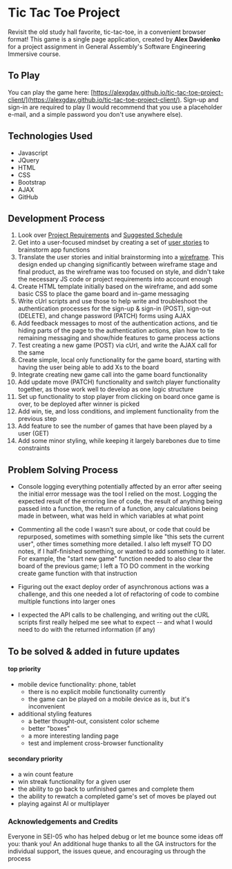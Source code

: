 # Tic Tac Toe Project

Revisit the old study hall favorite, tic-tac-toe, in a convenient browser format!
This game is a single page application, created by **Alex Davidenko** for a project assignment in General Assembly's Software Engineering Immersive course.

## To Play
You can play the game here: [https://alexgdav.github.io/tic-tac-toe-project-client/](https://alexgdav.github.io/tic-tac-toe-project-client/).
Sign-up and sign-in are required to play (I would recommend that you use a placeholder e-mail, and a simple password you don't use anywhere else).

## Technologies Used

 - Javascript
 - JQuery
 - HTML
 - CSS
 - Bootstrap
 - AJAX
 - GitHub

## Development Process

1.  Look over [Project Requirements](https://git.generalassemb.ly/ga-wdi-boston/game-project/blob/master/requirements.md)  and [Suggested Schedule](https://gist.git.generalassemb.ly/eron-salling/54bad2d68e07fcc5a2ffbec8dd2be4b5)
2. Get into a user-focused mindset by creating a set of [user stories](https://github.com/alexgdav/tic-tac-toe-project-client/blob/master/userstories.md) to brainstorm app functions
3. Translate the user stories and initial brainstorming into a [wireframe](https://raw.githubusercontent.com/alexgdav/tic-tac-toe-project-client/master/wireframe.jpg). This design ended up changing significantly between wireframe stage and final product, as the wireframe was too focused on style, and didn't take the necessary JS  code or project requirements into account enough
4. Create HTML template initially based on the wireframe, and add some basic CSS to place the game board and in-game messaging
5. Write cUrl scripts and use those to help write and troubleshoot the authentication processes for the sign-up & sign-in (POST), sign-out (DELETE), and change password (PATCH) forms using AJAX
6.  Add feedback messages to most of the authentication actions, and tie hiding parts of the page to the authentication actions, plan how to tie remaining messaging and show/hide features to game process actions
7. Test creating a new game (POST) via cUrl, and write the AJAX call for the same
8. Create simple, local only functionality for the game board, starting with having the user being able to add Xs to the board
9. Integrate creating new game call into the game board functionality
10. Add update move (PATCH) functionality and switch player functionality together, as those work well to develop as one logic structure
11. Set up functionality to stop player from clicking on board once game is over, to be deployed after winner is picked
12. Add win, tie, and loss conditions, and implement functionality from the previous step
13. Add feature to see the number of games that have been played by a user (GET)
14. Add some minor styling, while keeping it largely barebones due to time constraints

## Problem Solving Process

 - Console logging everything potentially affected by an error after
   seeing the initial error message was the tool I relied on the most.
   Logging the expected result of the erroring line of code, the result
   of anything being passed into a function, the return of a function,
   any calculations being made in between, what was held in which
   variables at what point

-  Commenting all the code I wasn't sure about, or code that could be repurposed,
sometimes with something simple like "this sets the current user", other times
something more detailed. I also left myself TO DO notes, if I half-finished
something, or wanted to add something to it later. For example, the "start new
game" function needed to also clear the board of the previous game; I left a
TO DO comment in the working create game function with that instruction

 - Figuring out the exact deploy order of asynchronous actions was a
   challenge, and this one needed a lot of refactoring of code to
   combine multiple functions into larger ones

- I expected the API calls to be challenging, and writing out the cURL scripts first really helped me see what to expect -- and what I would need to do with the returned information (if any)


## To be solved & added in future updates

#### top priority
 - mobile device functionality: phone, tablet
	 - there is no explicit mobile functionality currently
	 - the game can be played on a mobile device as is, but it's inconvenient
 -  additional styling features
	 - a better thought-out, consistent color scheme
	 - better "boxes"
	 - a more interesting landing page
	 - test and implement cross-browser functionality

#### secondary priority
 - a win count feature
 - win streak functionality for a given user
 - the ability to go back to unfinished games and complete them
 - the ability to rewatch a completed game's set of moves be played out
 - playing against AI or multiplayer


### Acknowledgements and Credits

Everyone in SEI-05 who has helped debug or let me bounce some ideas off you: thank you! An additional huge thanks to all the GA instructors for the individual support, the issues queue, and encouraging us through the process
